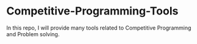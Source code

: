 # Competitive-Programming-Tools
In this repo, I will provide many tools related to Competitive Programming and Problem solving.
